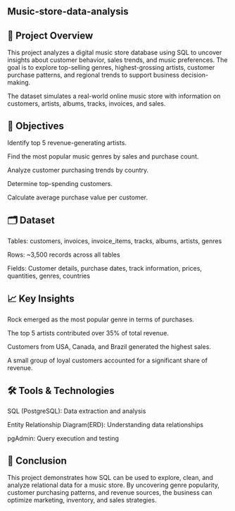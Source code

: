## Music-store-data-analysis


## 📌 Project Overview
This project analyzes a digital music store database using SQL to uncover insights about customer behavior, sales trends, and music preferences.
The goal is to explore top-selling genres, highest-grossing artists, customer purchase patterns, and regional trends to support business decision-making.

The dataset simulates a real-world online music store with information on customers, artists, albums, tracks, invoices, and sales.

## 🎯 Objectives
Identify top 5 revenue-generating artists.

Find the most popular music genres by sales and purchase count.

Analyze customer purchasing trends by country.

Determine top-spending customers.

Calculate average purchase value per customer.

## 🗂 Dataset
Tables: customers, invoices, invoice_items, tracks, albums, artists, genres

Rows: ~3,500 records across all tables

Fields: Customer details, purchase dates, track information, prices, quantities, genres, countries

## 📈 Key Insights
Rock emerged as the most popular genre in terms of purchases.

The top 5 artists contributed over 35% of total revenue.

Customers from USA, Canada, and Brazil generated the highest sales.

A small group of loyal customers accounted for a significant share of revenue.

## 🛠 Tools & Technologies
SQL (PostgreSQL): Data extraction and analysis

Entity Relationship Diagram(ERD): Understanding data relationships

pgAdmin: Query execution and testing

## 🏁 Conclusion
This project demonstrates how SQL can be used to explore, clean, and analyze relational data for a music store.
By uncovering genre popularity, customer purchasing patterns, and revenue sources, the business can optimize marketing, inventory, and sales strategies.



